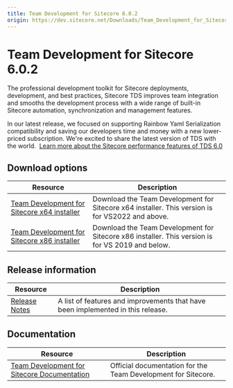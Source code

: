```yaml
---
title: Team Development for Sitecore 6.0.2
origin: https://dev.sitecore.net/Downloads/Team_Development_for_Sitecore/6x/Team_Development_for_Sitecore_602.aspx
---
```


# Team Development for Sitecore 6.0.2

The professional development toolkit for Sitecore deployments, development, and best practices, Sitecore TDS improves team integration and smooths the development process with a wide range of built-in Sitecore automation, synchronization and management features.

In our latest release, we focused on supporting Rainbow Yaml Serialization compatibility and saving our developers time and money with a new lower-priced subscription. We're excited to share the latest version of TDS with the world.  [Learn more about the Sitecore performance features of TDS 6.0](https://www.teamdevelopmentforsitecore.com/TDS-6-0)

## Download options

 | Resource | Description |
 | --- | --- |
 | [Team Development for Sitecore x64 installer](https://sitecoredev.azureedge.net/~/media/C42DDA18A0A04C648B97BBBBFCBBA91D.ashx?date=20230629T165226) | Download the Team Development for Sitecore x64 installer. This version is for VS2022 and above. |
 | [Team Development for Sitecore x86 installer](https://sitecoredev.azureedge.net/~/media/C600EFCF15D24FD58A9451ECB3002170.ashx?date=20230629T163526) | Download the Team Development for Sitecore x86 installer. This version is for VS 2019 and below. |

## Release information

 | Resource | Description |
 | --- | --- |
 | [Release Notes](/downloads/Team%20Development%20for%20Sitecore/6x/Team%20Development%20for%20Sitecore%20602/Release%20Notes) | A list of features and improvements that have been implemented in this release. |

## Documentation

 | Resource | Description |
 | --- | --- |
 | [Team Development for Sitecore Documentation](http://hedgehogdevelopment.github.io/tds/) | Official documentation for the Team Development for Sitecore. |